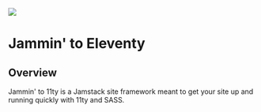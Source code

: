 ![](https://www.dropbox.com/s/q6d3qgmayo7epxa/jammin-lobby-card.jpg?dl=1)

# Jammin' to Eleventy

## Overview
Jammin' to 11ty is a Jamstack site framework meant to get your site up and running quickly with 11ty and SASS.
